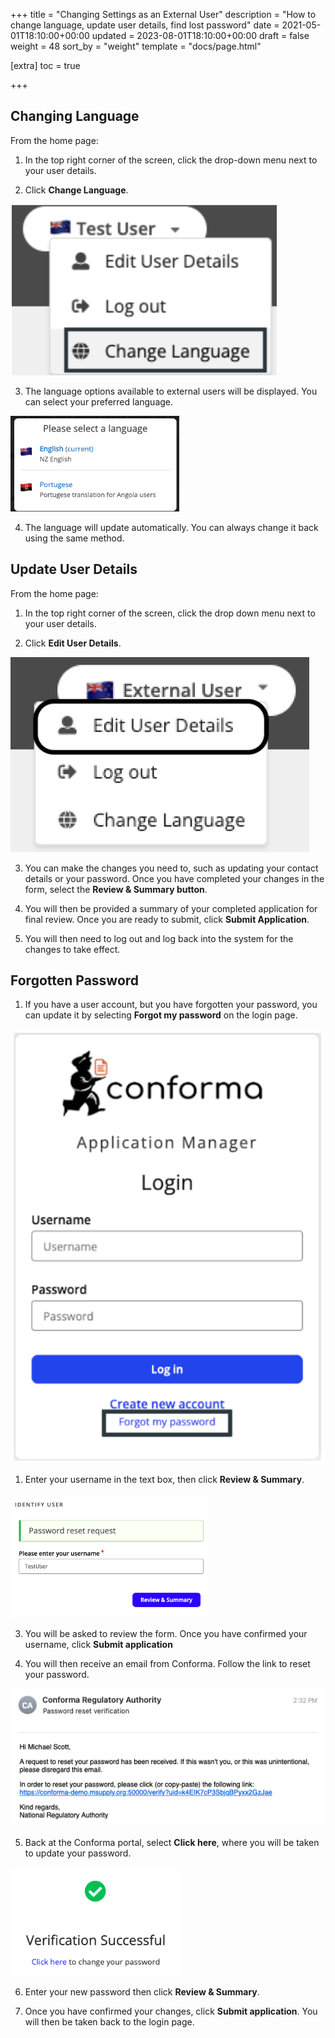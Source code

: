 +++
title = "Changing Settings as an External User"
description = "How to change language, update user details, find lost password"
date = 2021-05-01T18:10:00+00:00
updated = 2023-08-01T18:10:00+00:00
draft = false
weight = 48
sort_by = "weight"
template = "docs/page.html"

[extra]
toc = true

+++

## Changing Language

From the home page:

1. In the top right corner of the screen, click the drop-down menu next to your user details.

2. Click <b>Change Language</b>. 

![Change Language](/docs/about/demo/changelanguage.png)

3. The language options available to external users will be displayed. You can select your preferred language.

![Select Language](/docs/about/demo/selectlanguage.png)

4. The language will update automatically. You can always change it back using the same method.

## Update User Details
From the home page:

1. In the top right corner of the screen, click the drop down menu next to your user details.

2. Click <b>Edit User Details</b>. 

![Edit User Details](/docs/about/demo/edituser.png)

3. You can make the changes you need to, such as updating your contact details or your password. Once you have completed your changes in the form, select the <b>Review & Summary button</b>.

4. You will then be provided a summary of your completed application for final review. Once you are ready to submit, click <b>Submit Application</b>.

5. You will then need to log out and log back into the system for the changes to take effect.

## Forgotten Password

1. If you have a user account, but you have forgotten your password, you can update it by selecting <b>Forgot my password</b> on the login page.

![Forgotten Password](/docs/about/demo/forgotpassword.png)

1. Enter your username in the text box, then click <b>Review & Summary</b>.

![Forgotten Password](/docs/about/demo/indentifyuser.png)

3. You will be asked to review the form. Once you have confirmed your username, click <b>Submit application</b>

4. You will then receive an email from Conforma. Follow the link to reset your password.

![Password Reset](/docs/about/demo/passwordreset.png)

5. Back at the Conforma portal, select <b>Click here</b>, where you will be taken to update your password.

![Password Reset](/docs/about/demo/success.png)

6. Enter your new password then click <b>Review & Summary</b>.

7. Once you have confirmed your changes, click <b>Submit application</b>. You will then be taken back to the login page.